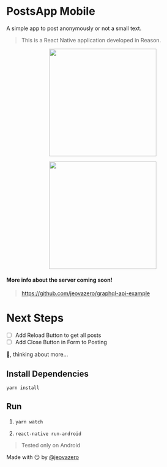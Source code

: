 
# PostsApp Mobile

A simple app to post anonymously or not a small text.

> This is a React Native application developed in Reason.

<p align="center">
  <img src="https://cdn.pbrd.co/images/HSICmIa.jpg" width="280" />
</p>

<p align="center">
  <img src="https://cdn.pbrd.co/images/HSICXH7.jpg" width="280" />
</p>

#### More info about the server coming soon!
> <a href="https://github.com/jeovazero/graphql-api-example"> https://github.com/jeovazero/graphql-api-example </a>

# Next Steps
- [ ] Add Reload Button to get all posts
- [ ] Add Close Button in Form to Posting

:thinking:, thinking about more...

## Install Dependencies

`yarn install`

## Run

1. `yarn watch`

2. `react-native run-android`

> Tested only on Android

Made with :smirk:
by <a href="https://github.com/jeovazero">@jeovazero</a>
